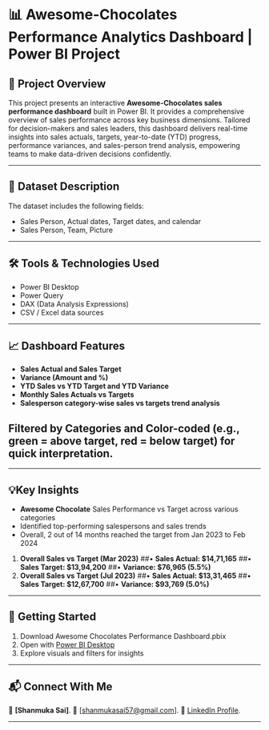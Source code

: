 # 📊 Awesome-Chocolates Performance Analytics Dashboard | Power BI Project
## 📝 Project Overview
This project presents an interactive **Awesome-Chocolates sales performance dashboard** built in Power BI. It provides a comprehensive overview of sales performance across key business dimensions. Tailored for decision-makers and sales leaders, this dashboard delivers real-time insights into sales actuals, targets, year-to-date (YTD) progress, performance variances, and sales-person trend analysis, empowering teams to make data-driven decisions confidently. 
________________________________________
## 📂 Dataset Description
The dataset includes the following fields:
-	Sales Person, Actual dates, Target dates, and calendar
-	Sales Person, Team, Picture
________________________________________
## 🛠 Tools & Technologies Used
-	Power BI Desktop
-	Power Query
-	DAX (Data Analysis Expressions)
-	CSV / Excel data sources
________________________________________
## 📈 Dashboard Features
-	**Sales Actual and Sales Target**
-	**Variance (Amount and %)**
-	**YTD Sales vs YTD Target and YTD Variance**
-	**Monthly Sales Actuals vs Targets**
-	**Salesperson category-wise sales vs targets trend analysis**
## Filtered by Categories and Color-coded (e.g., **green = above target**, **red = below target**) for quick interpretation.
________________________________________
## 💡Key Insights
-	**Awesome Chocolate** Sales Performance vs Target across various categories
-	Identified top-performing salespersons and sales trends 
-	Overall, 2 out of 14 months reached the target from Jan 2023 to Feb 2024
  1. **Overall Sales vs Target (Mar 2023)**
   ##•	**Sales Actual: $14,71,165**
   ##•	**Sales Target: $13,94,200**
   ##•	**Variance: $76,965 (5.5%)**
  2. **Overall Sales vs Target (Jul 2023)**
   ##•	**Sales Actual: $13,31,465**
   ##•	**Sales Target: $12,67,700**
   ##•	**Variance: $93,769 (5.0%)**
________________________________________
## 🚀 Getting Started
1.	Download Awesome Chocolates Performance Dashboard.pbix
2.	Open with [Power BI Desktop](https://powerbi.microsoft.com/en-us/desktop/)
3.	Explore visuals and filters for insights
________________________________________
## 📬 Connect With Me
👤 **[Shanmuka Sai]**.
📧 [shanmukasai57@gmail.com].
🔗 [LinkedIn Profile](https://www.linkedin.com/in/shanmukapula09/).
________________________________________


